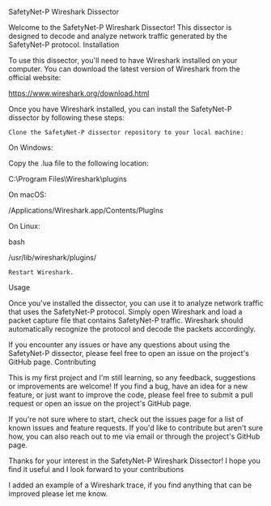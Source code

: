 SafetyNet-P Wireshark Dissector

Welcome to the SafetyNet-P Wireshark Dissector! This dissector is designed to decode and analyze network traffic generated by the SafetyNet-P protocol.
Installation

To use this dissector, you'll need to have Wireshark installed on your computer. You can download the latest version of Wireshark from the official website:

https://www.wireshark.org/download.html

Once you have Wireshark installed, you can install the SafetyNet-P dissector by following these steps:

    Clone the SafetyNet-P dissector repository to your local machine:

On Windows:

Copy the .lua file to the following location:

C:\Program Files\Wireshark\plugins

On macOS:

/Applications/Wireshark.app/Contents/PlugIns

On Linux:

bash

/usr/lib/wireshark/plugins/

    Restart Wireshark.

Usage

Once you've installed the dissector, you can use it to analyze network traffic that uses the SafetyNet-P protocol. Simply open Wireshark and load a packet capture file that contains SafetyNet-P traffic. Wireshark should automatically recognize the protocol and decode the packets accordingly.

If you encounter any issues or have any questions about using the SafetyNet-P dissector, please feel free to open an issue on the project's GitHub page.
Contributing

This is my first project and I'm still learning, so any feedback, suggestions or improvements are welcome! If you find a bug, have an idea for a new feature, or just want to improve the code, please feel free to submit a pull request or open an issue on the project's GitHub page.

If you're not sure where to start, check out the issues page for a list of known issues and feature requests. If you'd like to contribute but aren't sure how, you can also reach out to me via email or through the project's GitHub page.

Thanks for your interest in the SafetyNet-P Wireshark Dissector! I hope you find it useful and I look forward to your contributions

I added an example of a Wireshark trace, if you find anything that can be improved please let me know.
